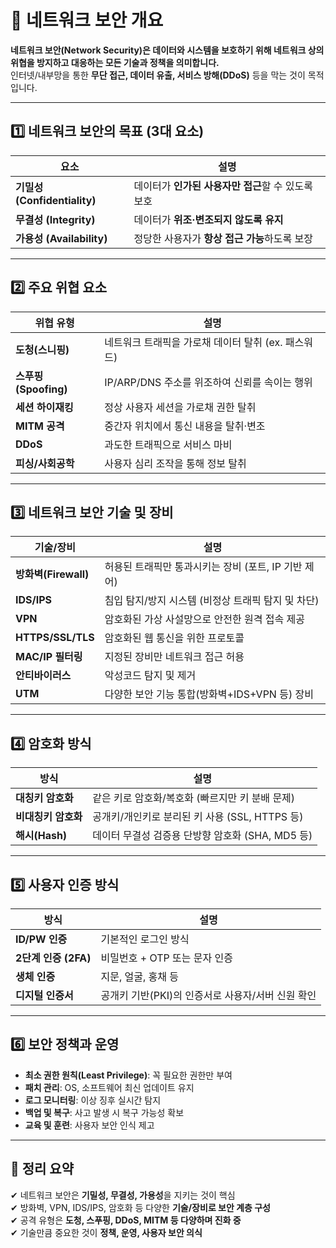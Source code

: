 # 🔐 네트워크 보안 개요

**네트워크 보안(Network Security)은 데이터와 시스템을 보호하기 위해 네트워크 상의 위협을 방지하고 대응하는 모든 기술과 정책을 의미합니다.**  
인터넷/내부망을 통한 **무단 접근, 데이터 유출, 서비스 방해(DDoS)** 등을 막는 것이 목적입니다.

---

## 1️⃣ 네트워크 보안의 목표 (3대 요소)

| 요소         | 설명 |
|--------------|------|
| **기밀성 (Confidentiality)** | 데이터가 **인가된 사용자만 접근**할 수 있도록 보호 |
| **무결성 (Integrity)**        | 데이터가 **위조·변조되지 않도록 유지** |
| **가용성 (Availability)**     | 정당한 사용자가 **항상 접근 가능**하도록 보장 |

---

## 2️⃣ 주요 위협 요소

| 위협 유형          | 설명 |
|-------------------|------|
| **도청(스니핑)**     | 네트워크 트래픽을 가로채 데이터 탈취 (ex. 패스워드) |
| **스푸핑(Spoofing)** | IP/ARP/DNS 주소를 위조하여 신뢰를 속이는 행위 |
| **세션 하이재킹**     | 정상 사용자 세션을 가로채 권한 탈취 |
| **MITM 공격**        | 중간자 위치에서 통신 내용을 탈취·변조 |
| **DDoS**            | 과도한 트래픽으로 서비스 마비 |
| **피싱/사회공학**     | 사용자 심리 조작을 통해 정보 탈취 |

---

## 3️⃣ 네트워크 보안 기술 및 장비

| 기술/장비      | 설명 |
|----------------|------|
| **방화벽(Firewall)** | 허용된 트래픽만 통과시키는 장비 (포트, IP 기반 제어) |
| **IDS/IPS**         | 침입 탐지/방지 시스템 (비정상 트래픽 탐지 및 차단) |
| **VPN**             | 암호화된 가상 사설망으로 안전한 원격 접속 제공 |
| **HTTPS/SSL/TLS**   | 암호화된 웹 통신을 위한 프로토콜 |
| **MAC/IP 필터링**   | 지정된 장비만 네트워크 접근 허용 |
| **안티바이러스**     | 악성코드 탐지 및 제거 |
| **UTM**             | 다양한 보안 기능 통합(방화벽+IDS+VPN 등) 장비 |

---

## 4️⃣ 암호화 방식

| 방식      | 설명 |
|-----------|------|
| **대칭키 암호화** | 같은 키로 암호화/복호화 (빠르지만 키 분배 문제) |
| **비대칭키 암호화** | 공개키/개인키로 분리된 키 사용 (SSL, HTTPS 등) |
| **해시(Hash)**     | 데이터 무결성 검증용 단방향 암호화 (SHA, MD5 등) |

---

## 5️⃣ 사용자 인증 방식

| 방식       | 설명 |
|------------|------|
| **ID/PW 인증**    | 기본적인 로그인 방식 |
| **2단계 인증 (2FA)** | 비밀번호 + OTP 또는 문자 인증 |
| **생체 인증**      | 지문, 얼굴, 홍채 등 |
| **디지털 인증서**   | 공개키 기반(PKI)의 인증서로 사용자/서버 신원 확인 |

---

## 6️⃣ 보안 정책과 운영

- **최소 권한 원칙(Least Privilege)**: 꼭 필요한 권한만 부여
- **패치 관리**: OS, 소프트웨어 최신 업데이트 유지
- **로그 모니터링**: 이상 징후 실시간 탐지
- **백업 및 복구**: 사고 발생 시 복구 가능성 확보
- **교육 및 훈련**: 사용자 보안 인식 제고

---

## 🎯 정리 요약

✔ 네트워크 보안은 **기밀성, 무결성, 가용성**을 지키는 것이 핵심  
✔ 방화벽, VPN, IDS/IPS, 암호화 등 다양한 **기술/장비로 보안 계층 구성**  
✔ 공격 유형은 **도청, 스푸핑, DDoS, MITM 등 다양하며 진화 중**  
✔ 기술만큼 중요한 것이 **정책, 운영, 사용자 보안 의식**

